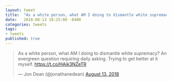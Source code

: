 ```yaml
---
layout: tweet
title:  "As a white person, what AM I doing to dismantle white supremacy? An evergreen question requiring daily asking. Trying to get better at it myself."
date:   2018-08-13 18:25:00 -0400
categories: tweets
tags:
- tweets
published: true
---
```

<blockquote class="twitter-tweet" data-lang="en"><p lang="en" dir="ltr">As a white person, what AM I doing to dismantle white supremacy? An evergreen question requiring daily asking. Trying to get better at it myself. <a href="https://t.co/HAik3NZeTR">https://t.co/HAik3NZeTR</a></p>&mdash; Jon Dean (@jonathanedean) <a href="https://twitter.com/jonathanedean/status/1029131830870585349?ref_src=twsrc%5Etfw">August 13, 2018</a></blockquote>
<script async src="https://platform.twitter.com/widgets.js" charset="utf-8"></script>

